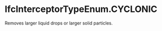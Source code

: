 IfcInterceptorTypeEnum.CYCLONIC
===============================
Removes larger liquid drops or larger solid particles.



